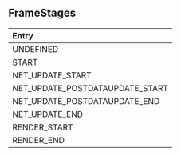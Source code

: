 ## FrameStages

| Entry |
| :--- |
| UNDEFINED |
| START |
| NET_UPDATE_START |
| NET_UPDATE_POSTDATAUPDATE_START |
| NET_UPDATE_POSTDATAUPDATE_END |
| NET_UPDATE_END |
| RENDER_START |
| RENDER_END |